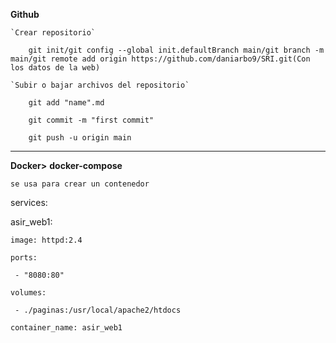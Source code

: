 **Github**

    `Crear repositorio`

        git init/git config --global init.defaultBranch main/git branch -m main/git remote add origin https://github.com/daniarbo9/SRI.git(Con los datos de la web)

    `Subir o bajar archivos del repositorio`

        git add "name".md

        git commit -m "first commit"

        git push -u origin main

---------------------------
**Docker>**
**docker-compose**

`se usa para crear un contenedor`

services: 

  asir_web1:

    image: httpd:2.4

    ports: 

     - "8080:80"

    volumes:

     - ./paginas:/usr/local/apache2/htdocs

    container_name: asir_web1
